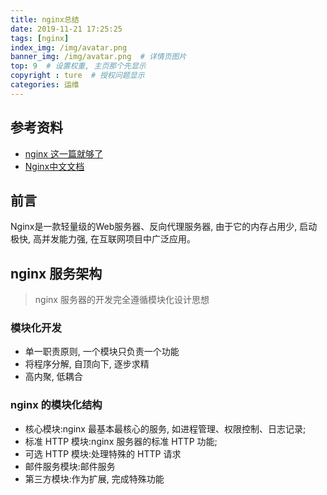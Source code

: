 ```yaml
---
title: nginx总结
date: 2019-11-21 17:25:25
tags: [nginx]
index_img: /img/avatar.png
banner_img: /img/avatar.png  # 详情页图片
top: 9  # 设置权重, 主页那个先显示
copyright : ture  # 授权问题显示
categories: 运维
---
```


<!-- more -->

## 参考资料

- [nginx 这一篇就够了](https://juejin.im/post/5d81906c518825300a3ec7ca)
- [Nginx中文文档](https://www.nginx.cn/doc/)

## 前言

Nginx是一款轻量级的Web服务器、反向代理服务器, 由于它的内存占用少, 启动极快, 高并发能力强, 在互联网项目中广泛应用。

## nginx 服务架构

> nginx 服务器的开发完全遵循模块化设计思想

### 模块化开发
- 单一职责原则, 一个模块只负责一个功能
- 将程序分解, 自顶向下, 逐步求精
- 高内聚, 低耦合

### nginx 的模块化结构 

- 核心模块:nginx 最基本最核心的服务, 如进程管理、权限控制、日志记录;
- 标准 HTTP 模块:nginx 服务器的标准 HTTP 功能;
- 可选 HTTP 模块:处理特殊的 HTTP 请求
- 邮件服务模块:邮件服务
- 第三方模块:作为扩展, 完成特殊功能

